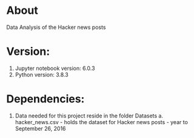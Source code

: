 # About
  Data Analysis of the Hacker news posts
# Version:
  1. Jupyter notebook version: 6.0.3
  2. Python version: 3.8.3
# Dependencies:
  1. Data needed for this project reside in the folder Datasets
      a. hacker_news.csv - holds the dataset for Hacker news posts - year to September 26, 2016

